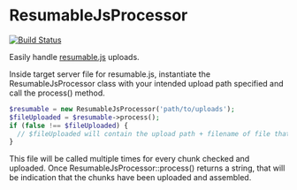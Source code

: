 # ResumableJsProcessor
[![Build Status](https://travis-ci.org/georaldc/ResumableJsProcessor.svg?branch=master)](https://travis-ci.org/georaldc/ResumableJsProcessor)

Easily handle [resumable.js](https://github.com/23/resumable.js/) uploads.

Inside target server file for resumable.js, instantiate the ResumableJsProcessor class with your intended upload path specified and call the process() method.

```php
$resumable = new ResumableJsProcessor('path/to/uploads');
$fileUploaded = $resumable->process();
if (false !== $fileUploaded) {
  // $fileUploaded will contain the upload path + filename of file that has been uploaded. You may do further processing here
}
```

This file will be called multiple times for every chunk checked and uploaded. Once ResumableJsProcessor::process() returns a string, that will be indication that the chunks have been uploaded and assembled.
